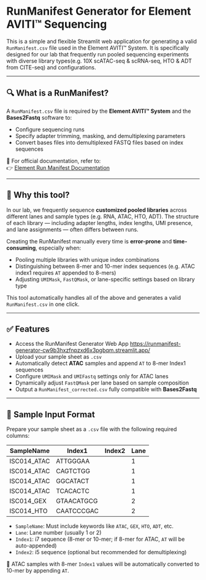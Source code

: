 # RunManifest Generator for Element AVITI™ Sequencing

This is a simple and flexible Streamlit web application for generating a valid `RunManifest.csv` file used in the Element AVITI™ System. It is specifically designed for our lab that frequently run pooled sequencing experiments with diverse library types(e.g. 10X scATAC-seq & scRNA-seq, HTO & ADT from CITE-seq)  and configurations.

---

## 🔍 What is a RunManifest?

A `RunManifest.csv` file is required by the **Element AVITI™ System** and the **Bases2Fastq** software to:

- Configure sequencing runs
- Specify adapter trimming, masking, and demultiplexing parameters
- Convert bases files into demultiplexed FASTQ files based on index sequences

📘 For official documentation, refer to:  
👉 [Element Run Manifest Documentation](https://docs.elembio.io/docs/run-manifest/)

---

## 🚨 Why this tool?

In our lab, we frequently sequence **customized pooled libraries** across different lanes and sample types (e.g. RNA, ATAC, HTO, ADT). The structure of each library — including adapter lengths, index lengths, UMI presence, and lane assignments — often differs between runs.

Creating the RunManifest manually every time is **error-prone** and **time-consuming**, especially when:

- Pooling multiple libraries with unique index combinations
- Distinguishing between 8-mer and 10-mer index sequences (e.g. ATAC index1 requires `AT` appended to 8-mers)
- Adjusting `UMIMask`, `FastQMask`, or lane-specific settings based on library type

This tool automatically handles all of the above and generates a valid `RunManifest.csv` in one click.

---

## ✅ Features

- Access the RunManifest Generator Web App https://runmanifest-generator-cw9b3hxzfnpzxd6x3pgbqm.streamlit.app/
- Upload your sample sheet as `.csv`
- Automatically detect **ATAC** samples and append `AT` to 8-mer Index1 sequences
- Configure `UMIMask` and `UMIFastq` settings only for ATAC lanes
- Dynamically adjust `FastQMask` per lane based on sample composition
- Output a `RunManifest_corrected.csv` fully compatible with **Bases2Fastq**

---

## 📄 Sample Input Format

Prepare your sample sheet as a `.csv` file with the following required columns:

| SampleName     | Index1     | Index2     | Lane   |
|----------------|------------|------------|--------|
| ISC014_ATAC    | ATTGGGAA   |            |   1    |
| ISC014_ATAC    | CAGTCTGG   |            |   1    |
| ISC014_ATAC    | GGCATACT   |            |   1    |
| ISC014_ATAC    | TCACACTC   |            |   1    |
| ISC014_GEX     | GTAACATGCG |            |   2    | 
| ISC014_HTO     | CAATCCCGAC |            |   2    |

- `SampleName`: Must include keywords like `ATAC`, `GEX`, `HTO`, `ADT`, etc.
- `Lane`: Lane number (usually 1 or 2)
- `Index1`: i7 sequence (8-mer or 10-mer; if 8-mer for ATAC, `AT` will be auto-appended)
- `Index2`: i5 sequence (optional but recommended for demultiplexing)

📝 ATAC samples with 8-mer `Index1` values will be automatically converted to 10-mer by appending `AT`.


